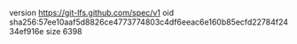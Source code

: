 version https://git-lfs.github.com/spec/v1
oid sha256:57ee10aaf5d8826ce4773774803c4df6eeac6e160b85ecfd22784f2434ef916e
size 6398
